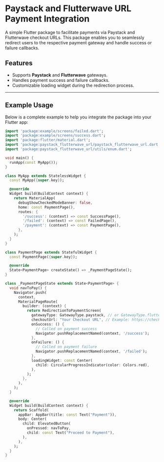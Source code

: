 # Paystack and Flutterwave URL Payment Integration

A simple Flutter package to facilitate payments via Paystack and Flutterwave checkout URLs. This package enables you to seamlessly redirect users to the respective payment gateway and handle success or failure callbacks.

## Features

- Supports **Paystack** and **Flutterwave** gateways.
- Handles payment success and failure callbacks.
- Customizable loading widget during the redirection process.

---

## Example Usage

Below is a complete example to help you integrate the package into your Flutter app:

```dart
import 'package:example/screens/failed.dart';
import 'package:example/screens/success.dart';
import 'package:flutter/material.dart';
import 'package:paystack_flutterwave_url/paystack_flutterwave_url.dart';
import 'package:paystack_flutterwave_url/utils/enum.dart';

void main() {
  runApp(const MyApp());
}

class MyApp extends StatelessWidget {
  const MyApp({super.key});

  @override
  Widget build(BuildContext context) {
    return MaterialApp(
      debugShowCheckedModeBanner: false,
      home: const PaymentPage(),
      routes: {
        '/success': (context) => const SuccessPage(),
        '/failed': (context) => const FailedPage(),
        '/payment': (context) => const PaymentPage(),
      },
    );
  }
}

class PaymentPage extends StatefulWidget {
  const PaymentPage({super.key});

  @override
  State<PaymentPage> createState() => _PaymentPageState();
}

class _PaymentPageState extends State<PaymentPage> {
  void navToPay() {
    Navigator.push(
      context,
      MaterialPageRoute(
        builder: (context) {
          return RedirectionToPaymentScreen(
            gatewayType: GatewayType.paystack, // or GatewayType.flutterwave
            checkoutUrl: "Your Checkout URL", // Example: https://checkout.paystack.com/xlt21ud3wz0985r
            onSuccess: () {
              // Called on payment success
              Navigator.pushReplacementNamed(context, '/success');
            },
            onFailure: () {
              // Called on payment failure
              Navigator.pushReplacementNamed(context, '/failed');
            },
            loadingWidget: const Center(
              child: CircularProgressIndicator(color: Colors.red),
            ),
          );
        },
      ),
    );
  }

  @override
  Widget build(BuildContext context) {
    return Scaffold(
      appBar: AppBar(title: const Text("Payment")),
      body: Center(
        child: ElevatedButton(
          onPressed: navToPay,
          child: const Text("Proceed to Payment"),
        ),
      ),
    );
  }
}
```
